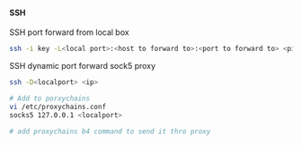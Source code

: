 #### SSH

SSH port forward from local box
```bash
ssh -i key -L<local port>:<host to forward to>:<port to forward to> <pivot box ip>
```
SSH dynamic port forward sock5 proxy
```bash
ssh -D<localport> <ip>

# Add to porxychains
vi /etc/proxychains.conf
socks5 127.0.0.1 <localport>

# add proxychains b4 command to send it thro proxy
```
